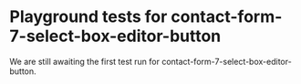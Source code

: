 # Playground tests for contact-form-7-select-box-editor-button
We are still awaiting the first test run for contact-form-7-select-box-editor-button.
